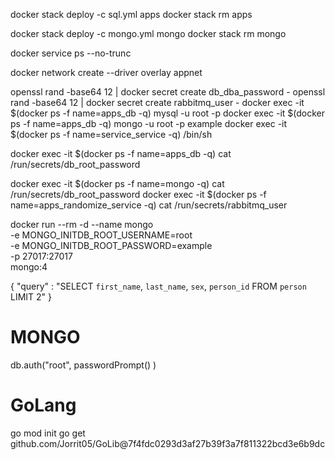docker stack deploy -c sql.yml apps
docker stack rm apps

docker stack deploy -c mongo.yml mongo
docker stack rm mongo


docker service ps --no-trunc <ID>

docker network create --driver overlay appnet

openssl rand -base64 12 | docker secret create db_dba_password -
openssl rand -base64 12 | docker secret create rabbitmq_user -
docker exec -it $(docker ps -f name=apps_db -q) mysql -u root -p
docker exec -it $(docker ps -f name=apps_db -q) mongo -u root -p example
docker exec -it $(docker ps -f name=service_service -q) /bin/sh

docker exec -it $(docker ps -f name=apps_db -q) cat /run/secrets/db_root_password

docker exec -it $(docker ps -f name=mongo -q) cat /run/secrets/db_root_password
docker exec -it $(docker ps -f name=apps_randomize_service -q) cat /run/secrets/rabbitmq_user

docker run --rm -d --name mongo \
        -e MONGO_INITDB_ROOT_USERNAME=root \
        -e MONGO_INITDB_ROOT_PASSWORD=example \
        -p 27017:27017 \
        mongo:4

{
    "query" : "SELECT `first_name`, `last_name`, `sex`, `person_id` FROM `person` LIMIT 2"
}
# MONGO

db.auth("root", passwordPrompt() )

# GoLang

go mod init
go get github.com/Jorrit05/GoLib@7f4fdc0293d3af27b39f3a7f811322bcd3e6b9dc